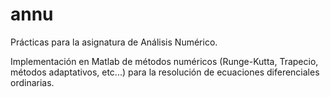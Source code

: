 # annu
Prácticas para la asignatura de Análisis Numérico.

Implementación en Matlab de métodos numéricos (Runge-Kutta, Trapecio, métodos adaptativos, etc...) 
para la resolución de ecuaciones diferenciales ordinarias.
